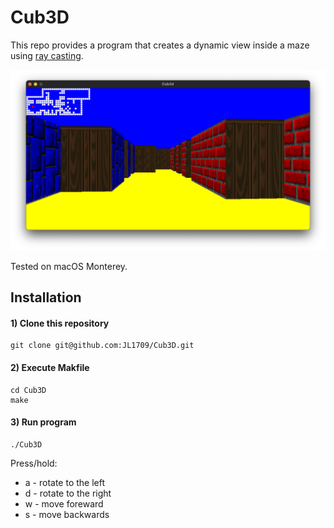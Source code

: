 # Cub3D
This repo provides a program that creates a dynamic view inside a maze using [ray casting](https://en.wikipedia.org/wiki/Ray_casting).

![Teaser Visualizer](demo.png)

Tested on macOS Monterey.

## Installation

#### 1) Clone this repository 
```
git clone git@github.com:JL1709/Cub3D.git
```

#### 2) Execute Makfile
```
cd Cub3D
make
```

#### 3)  Run program
```
./Cub3D
```
Press/hold:
- a - rotate to the left
- d - rotate to the right
- w - move foreward
- s - move backwards

